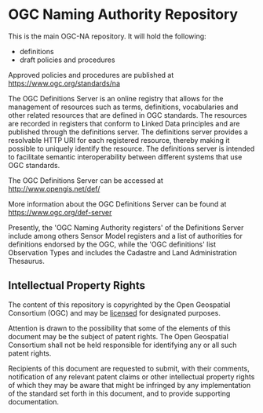 # OGC Naming Authority Repository

This is the main OGC-NA repository. It will hold the following:

* definitions 
* draft policies and procedures

Approved policies and procedures are published at https://www.ogc.org/standards/na

The OGC Definitions Server is an online registry that allows for the management of resources such as terms, definitions, vocabularies and other related resources that are defined in OGC standards. The resources are recorded in registers that conform to Linked Data principles and are published through the definitions server. The definitions server provides a resolvable HTTP URI for each registered resource, thereby making it possible to uniquely identify the resource. The definitions server is intended to facilitate semantic interoperability between different systems that use OGC standards. 

The OGC Definitions Server can be accessed at http://www.opengis.net/def/

More information about the OGC Definitions Server can be found at https://www.ogc.org/def-server

Presently, the 'OGC Naming Authority registers' of the Definitions Server include among others Sensor Model registers and a list of authorities for definitions endorsed by the OGC, while the 'OGC definitions' list Observation Types and includes the Cadastre and Land Administration Thesaurus.

## Intellectual Property Rights

The content of this repository is copyrighted by the Open Geospatial Consortium (OGC) and may be [licensed](https://github.com/opengeospatial/er_template/blob/master/LICENSE) for designated purposes.

Attention is drawn to the possibility that some of the elements of this document may be the subject of patent rights. The Open Geospatial Consortium shall not be held responsible for identifying any or all such patent rights.

Recipients of this document are requested to submit, with their comments, notification of any relevant patent claims or other intellectual property rights of which they may be aware that might be infringed by any implementation of the standard set forth in this document, and to provide supporting documentation.
